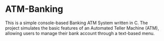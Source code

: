 # ATM-Banking
This is a simple console-based Banking ATM System written in C.
The project simulates the basic features of an Automated Teller Machine (ATM), allowing users to manage their bank account through a text-based menu.
